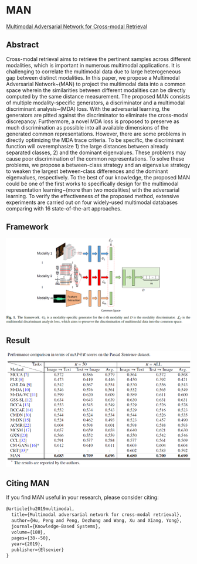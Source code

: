 # MAN
[Multimodal Adversarial Network for Cross-modal Retrieval](https://www.sciencedirect.com/science/article/pii/S0950705119302230)

## Abstract
Cross-modal retrieval aims to retrieve the pertinent samples across different modalities, which is  important in 
 numerous multimodal applications. It is challenging to correlate the multimodal data due to large heterogeneous gap between distinct modalities. In this paper, we propose a Multimodal Adversarial Network~(MAN) to project the multimodal data into a common space wherein the similarities between different modalities can be directly computed by the same distance measurement. The proposed MAN consists of multiple modality-specific generators, a discriminator and a multimodal discriminant analysis~(MDA) loss. With the adversarial learning, the generators are pitted against the discriminator to eliminate the cross-modal discrepancy. Furthermore, a novel MDA loss is proposed to preserve as much discrimination as possible into all available dimensions of the generated common representations. However, there are some problems in directly optimizing the MDA trace criteria. To be specific, the discriminant function will overemphasize 1) the large distances between already separated classes, 2) and the dominant eigenvalues. These problems may cause poor discrimination of the common representations. To solve these problems, we propose a between-class strategy and an eigenvalue strategy to weaken the largest between-class differences and the dominant eigenvalues, respectively. To the best of our knowledge, the proposed MAN could be one of the first  works to specifically design for the multimodal representation learning~(more than two modalities) with the adversarial learning. To verify the effectiveness of the proposed method, extensive experiments are carried out on four widely-used multimodal databases comparing with 16 state-of-the-art approaches.
## Framework
![MAN](framework.png)

<!--## Result
![Result](pascal_sentence_results.png)-->
## Result
<img src="pascal_sentence_results.png" width="700"/>

## Citing MAN
If you find MAN useful in your research, please consider citing:
```
@article{hu2019multimodal,
  title={Multimodal adversarial network for cross-modal retrieval},
  author={Hu, Peng and Peng, Dezhong and Wang, Xu and Xiang, Yong},
  journal={Knowledge-Based Systems},
  volume={180},
  pages={38--50},
  year={2019},
  publisher={Elsevier}
}
```
